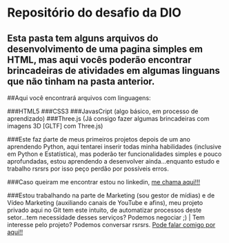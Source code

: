 # Repositório do desafio da DIO
## Esta pasta tem alguns arquivos do desenvolvimento de uma pagina simples em HTML, mas aqui vocês poderão encontrar brincadeiras de atividades em algumas linguans que não tinham na pasta anterior.

##Aqui você encontrará arquivos com linguagens:

###HTML5
###CSS3
###JavasCript (algo básico, em processo de aprendizado)
###Three.js (Já consigo fazer algumas brincadeiras com imagens 3D [GLTF] com Three.js)

###Este faz ṕarte de meus primeiros projetos depois de um ano aprendendo Python, aqui tentarei inserir todas minha habilidades (inclusive em Python e Estatística), mas poderão ter funcionalidades simples e pouco aprofundadas, estou aprendendo a desenvolver ainda...enquanto estudo e trabalho rsrsrs por isso peço perdão por possíveis erros. 


###Caso queiram me encontrar estou no linkedin,
[me chama aqui!!!](https://www.linkedin.com/in/efraimlima/)


###Estou trabalhando na parte de Marketing (sou gestor de mídias) e de Vídeo Marketing (auxiliando canais de YouTube e afins), meu projeto privado aqui no Git tem este intuito, de automatizar processos deste setor...tem necessidade desses serviços? Podemos negociar ;) | Tem interesse pelo projeto? Podemos conversar rsrsrs.
[Pode falar comigo por aqui!!](https://wa.me/p/6587960484611667/5511959972318)
